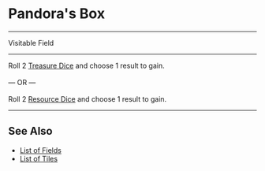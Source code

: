 # Pandora's Box

___
Visitable Field
___
Roll 2 [Treasure Dice](../dice.md#treasure-die) and choose 1 result to gain.<br><br>— OR —<br><br>Roll 2 [Resource Dice](../dice.md#resource-die) and choose 1 result to gain.
___


## See Also

- [List of Fields](index.md)
- [List of Tiles](../tiles/index.md)
